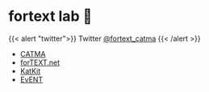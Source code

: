 # fortext lab 🚧

{{< alert "twitter">}}
Twitter [@fortext_catma](https://twitter.com/fortext_catma)
{{< /alert >}}

- [CATMA](https://catma.de)
- [forTEXT.net](https://fortext.net)
- [KatKit](https://fortext.github.io/katkit/)
- [EvENT](https://dfg-spp-cls.github.io/projects_en/project/2020/01/24/TP-EvENT.html)
